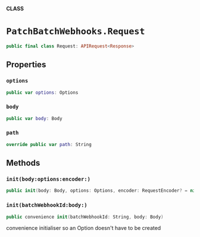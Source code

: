 **CLASS**

# `PatchBatchWebhooks.Request`

```swift
public final class Request: APIRequest<Response>
```

## Properties
### `options`

```swift
public var options: Options
```

### `body`

```swift
public var body: Body
```

### `path`

```swift
override public var path: String
```

## Methods
### `init(body:options:encoder:)`

```swift
public init(body: Body, options: Options, encoder: RequestEncoder? = nil)
```

### `init(batchWebhookId:body:)`

```swift
public convenience init(batchWebhookId: String, body: Body)
```

convenience initialiser so an Option doesn't have to be created
